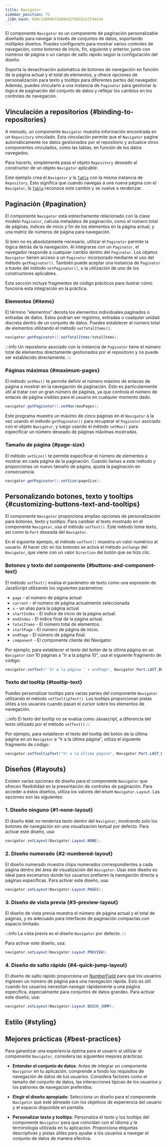 ```yaml
---
title: Navigator
sidebar_position: 75
_i18n_hash: 920c1d604673e69a32f58161e3fd4e14
---
```

<DocChip chip='shadow' />
<DocChip chip='name' label="dwc-navigator" />
<DocChip chip='since' label='24.00' />
<JavadocLink type="foundation" location="com/webforj/component/navigator/Navigator" top='true'/>

El componente `Navigator` es un componente de paginación personalizable diseñado para navegar a través de conjuntos de datos, soportando múltiples diseños. Puedes configurarlo para mostrar varios controles de navegación, como botones de inicio, fin, siguiente y anterior, junto con números de página o un campo de salto rápido según la configuración del diseño.

Soporta la desactivación automática de botones de navegación en función de la página actual y el total de elementos, y ofrece opciones de personalización para texto y tooltips para diferentes partes del navegador. Además, puedes vincularlo a una instancia de `Paginator` para gestionar la lógica de paginación del conjunto de datos y reflejar los cambios en los controles de navegación.

## Vinculación a repositorios {#binding-to-repositories}

A menudo, un componente `Navigator` muestra información encontrada en un `Repository` vinculado. Esta vinculación permite que el `Navigator` pagine automáticamente los datos gestionados por el repositorio y actualice otros componentes vinculados, como las tablas, en función de los datos navegados.

Para hacerlo, simplemente pasa el objeto `Repository` deseado al constructor de un objeto `Navigator` aplicable:

<ComponentDemo 
path='/webforj/navigatortable?' 
javaE='https://raw.githubusercontent.com/webforj/webforj-documentation/refs/heads/main/src/main/java/com/webforj/samples/views/navigator/NavigatorTableView.java'
height='475px'
/>

Este ejemplo crea el `Navigator` y la [`Table`](table/overview) con la misma instancia de `Repository`. Esto significa que cuando navegas a una nueva página con el `Navigator`, la [`Table`](table/overview) reconoce este cambio y se vuelve a renderizar.

## Paginación {#pagination}

El componente `Navigator` está estrechamente relacionado con la clase modelo `Paginator`, calcula metadatos de paginación, como el número total de páginas, índices de inicio y fin de los elementos en la página actual, y una matriz de números de página para navegación.

Si bien no es absolutamente necesario, utilizar el `Paginator` permite la lógica detrás de la navegación. Al integrarse con un `Paginator`, el navegador responde a cualquier cambio dentro del `Paginator`. Los objetos `Navigator` tienen acceso a un `Paginator` incorporado mediante el uso del método `getPaginator()`. También puede aceptar una instancia de `Paginator` a través del método `setPaginator()`, o la utilización de uno de los constructores aplicables.

Esta sección incluye fragmentos de código prácticos para ilustrar cómo funciona esta integración en la práctica.

### Elementos {#items}

El término "elementos" denota los elementos individuales paginados o entradas de datos. Estos podrían ser registros, entradas o cualquier unidad discreta dentro de un conjunto de datos. Puedes establecer el número total de elementos utilizando el método `setTotalItems()`.

```java
navigator.getPaginator().setTotalItems(totalItems);
```

:::info
Un repositorio asociado con la instancia de `Paginator` tiene el número total de elementos directamente gestionados por el repositorio y no puede ser establecido directamente.
:::

### Páginas máximas {#maximum-pages}

El método `setMax()` te permite definir el número máximo de enlaces de página a mostrar en la navegación de paginación. Esto es particularmente útil al tratar con un gran número de páginas, ya que controla el número de enlaces de página visibles para el usuario en cualquier momento dado.

```java
navigator.getPaginator().setMax(maxPages);
```

<ComponentDemo 
path='/webforj/navigatorpages?' 
javaE='https://raw.githubusercontent.com/webforj/webforj-documentation/refs/heads/main/src/main/java/com/webforj/samples/views/navigator/NavigatorPagesView.java'
height='125px'
/>

Este programa muestra un máximo de cinco páginas en el `Navigator` a la vez usando el método `getPaginator()` para recuperar el `Paginator` asociado con el objeto `Navigator`, y luego usando el método `setMax()` para especificar un número deseado de páginas máximas mostradas.

### Tamaño de página {#page-size}

El método `setSize()` te permite especificar el número de elementos a mostrar en cada página de la paginación. Cuando llamas a este método y proporcionas un nuevo tamaño de página, ajusta la paginación en consecuencia.

```java
navigator.getPaginator().setSize(pageSize);
```

## Personalizando botones, texto y tooltips {#customizing-buttons-text-and-tooltips}

El componente `Navigator` proporciona amplias opciones de personalización para botones, texto y tooltips. Para cambiar el texto mostrado en el componente `Navigator`, usa el método `setText()`. Este método toma texto, así como la `Part` deseada del `Navigator`.

En el siguiente ejemplo, el método `setText()` muestra un valor numérico al usuario. Al hacer clic en los botones se activa el método `onChange` del `Navigator`, que viene con un valor `Direction` del botón que se hizo clic.

<ComponentDemo 
path='/webforj/navigatorbasic?' 
javaE='https://raw.githubusercontent.com/webforj/webforj-documentation/refs/heads/main/src/main/java/com/webforj/samples/views/navigator/NavigatorBasicView.java'
height='100px'
/>

### Botones y texto del componente {#buttons-and-component-text}

El método `setText()` evalúa el parámetro de texto como una expresión de JavaScript utilizando los siguientes parámetros:

- `page` - el número de página actual
- `current` - el número de página actualmente seleccionada
- `x` - un alias para la página actual
- `startIndex` - El índice de inicio de la página actual.
- `endIndex` - El índice final de la página actual.
- `totalItems` - El número total de elementos.
- `startPage` - El número de página de inicio.
- `endPage` - El número de página final.
- `component` - El componente cliente del Navigator.

<!-- vale off -->
Por ejemplo, para establecer el texto del botón de la última página en un `Navigator` con 10 páginas a "Ir a la página 10", usa el siguiente fragmento de código: 
<!-- vale on -->

```java
navigator.setText("'Ir a la página ' + endPage", Navigator.Part.LAST_BUTTON);
```

### Texto del tooltip {#tooltip-text}

Puedes personalizar tooltips para varias partes del componente `Navigator` utilizando el método `setTooltipText()`. Los tooltips proporcionan pistas útiles a los usuarios cuando pasan el cursor sobre los elementos de navegación.

:::info
El texto del tooltip no se evalúa como Javascript, a diferencia del texto utilizado por el método `setText()`
:::

<!-- vale off -->
Por ejemplo, para establecer el texto del tooltip del botón de la última página en un `Navigator` a "Ir a la última página", utiliza el siguiente fragmento de código:
<!-- vale on -->

```java
navigator.setTooltipText("Ir a la última página", Navigator.Part.LAST_BUTTON);
```

## Diseños {#layouts}

Existen varias opciones de diseño para el componente `Navigator` que ofrecen flexibilidad en la presentación de controles de paginación. Para acceder a estos diseños, utiliza los valores del enum `Navigator.Layout`. Las opciones son las siguientes:

<ComponentDemo 
path='/webforj/navigatorlayout?' 
javaE='https://raw.githubusercontent.com/webforj/webforj-documentation/refs/heads/main/src/main/java/com/webforj/samples/views/navigator/NavigatorLayoutView.java'
height='200px'
/>

### 1. Diseño ninguno {#1-none-layout}

El diseño `NONE` no renderiza texto dentro del `Navigator`, mostrando solo los botones de navegación sin una visualización textual por defecto. Para activar este diseño, usa:

```java
navigator.setLayout(Navigator.Layout.NONE);
```

### 2. Diseño numerado {#2-numbered-layout}

El diseño numerado muestra chips numerados correspondientes a cada página dentro del área de visualización del `Navigator`. Usar este diseño es ideal para escenarios donde los usuarios prefieren la navegación directa a páginas específicas. Para activar este diseño, usa:

```java
navigator.setLayout(Navigator.Layout.PAGES);
```

### 3. Diseño de vista previa {#3-preview-layout}

El diseño de vista previa muestra el número de página actual y el total de páginas, y es adecuado para interfaces de paginación compactas con espacio limitado.

:::info
La vista previa es el diseño `Navigator` por defecto.
:::

Para activar este diseño, usa:

```java
navigator.setLayout(Navigator.Layout.PREVIEW);
```

### 4. Diseño de salto rápido {#4-quick-jump-layout}

El diseño de salto rápido proporciona un [NumberField](./fields/number-field.md) para que los usuarios ingresen un número de página para una navegación rápida. Esto es útil cuando los usuarios necesitan navegar rápidamente a una página específica, especialmente para conjuntos de datos grandes. Para activar este diseño, usa:

```java
navigator.setLayout(Navigator.Layout.QUICK_JUMP);
```

## Estilo {#styling}

<TableBuilder name="Navigator" />

## Mejores prácticas {#best-practices}

Para garantizar una experiencia óptima para el usuario al utilizar el componente `Navigator`, considera las siguientes mejores prácticas:

- **Entender el conjunto de datos**: Antes de integrar un componente `Navigator` en tu aplicación, comprende a fondo los requisitos de navegación de datos de tus usuarios. Considera factores como el tamaño del conjunto de datos, las interacciones típicas de los usuarios y los patrones de navegación preferidos.

- **Elegir el diseño apropiado**: Selecciona un diseño para el componente `Navigator` que esté alineado con los objetivos de experiencia del usuario y el espacio disponible en pantalla.

- **Personalizar texto y tooltips**: Personaliza el texto y los tooltips del componente `Navigator` para que coincidan con el idioma y la terminología utilizada en tu aplicación. Proporciona etiquetas descriptivas y pistas útiles para ayudar a los usuarios a navegar el conjunto de datos de manera efectiva.
